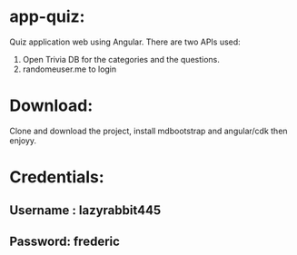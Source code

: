 # app-quiz:
Quiz application web using Angular.
There are two APIs used:
  1. Open Trivia DB for the categories and the questions.
  2. randomeuser.me to login
# Download: 
Clone and download the project, install mdbootstrap and angular/cdk then enjoyy.
# Credentials:
## Username : lazyrabbit445
## Password: frederic
